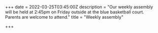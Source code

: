 +++
date = 2022-03-25T03:45:00Z
description = "Our weekly assembly will be held at 2:45pm on Friday outside at the blue basketball court. Parents are welcome to attend."
title = "Weekly assembly"

+++
